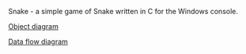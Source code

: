 Snake - a simple game of Snake written in C for the Windows console.

[Object diagram](https://docs.google.com/drawings/d/1YVa1dPlSctYNb_eAmf8KTN4Y0q-LRdKLWnC4FU0__a0/edit?usp=sharing)

[Data flow diagram](https://docs.google.com/drawings/d/1BBT02X9-cvda6J0j2K3ETws7YCRfTbXRC7fifd7sDX8/edit?usp=sharing)
